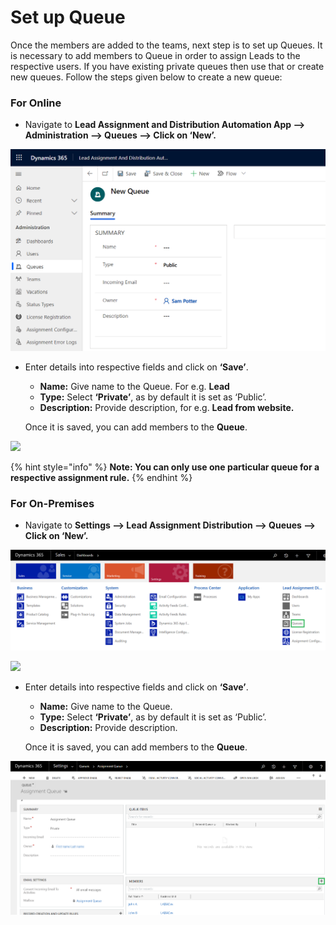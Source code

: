 # Set up Queue

Once the members are added to the teams, next step is to set up Queues. It is necessary to add members to Queue in order to assign Leads to the respective users. If you have existing private queues then use that or create new queues. Follow the steps given below to create a new queue:

### For Online

* Navigate to **Lead Assignment and Distribution Automation App --> Administration --> Queues --> Click on ‘New’.**

![](../../.gitbook/assets/Q.png)

*   Enter details into respective fields and click on **‘Save’**.&#x20;

    * **Name:** Give name to the Queue. For e.g. **Lead**&#x20;
    * **Type:** Select **‘Private’**, as by default it is set as ‘Public’.&#x20;
    * **Description:** Provide description, for e.g. **Lead from website.**

    Once it is saved, you can add members to the **Queue**.

![](../../.gitbook/assets/Queue\_2.1.png)

{% hint style="info" %}
**Note: You can only use one particular queue for a respective assignment rule.**
{% endhint %}

###

### For On-Premises

* Navigate to **Settings --> Lead Assignment Distribution --> Queues --> Click on ‘New’.**

![](<../../.gitbook/assets/image (158).png>)

![](<../../.gitbook/assets/LADA Queue\_2.png>)

*   Enter details into respective fields and click on **‘Save’**.&#x20;

    * **Name:** Give name to the Queue.
    * **Type:** Select **‘Private’**, as by default it is set as ‘Public’.&#x20;
    * **Description:** Provide description.

    Once it is saved, you can add members to the **Queue**.

![](<../../.gitbook/assets/image (13).png>)
